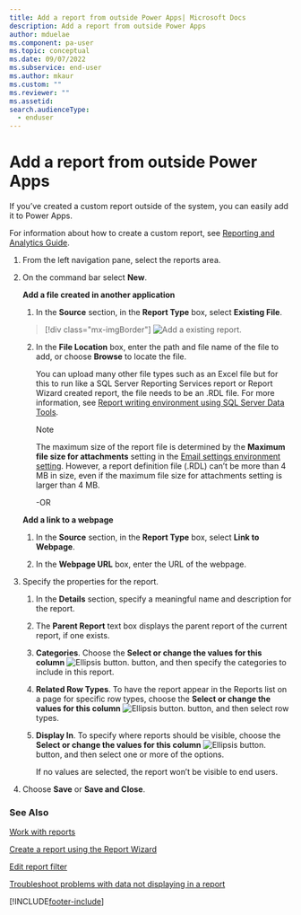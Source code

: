```yaml
---
title: Add a report from outside Power Apps| Microsoft Docs
description: Add a report from outside Power Apps
author: mduelae
ms.component: pa-user
ms.topic: conceptual
ms.date: 09/07/2022
ms.subservice: end-user
ms.author: mkaur
ms.custom: ""
ms.reviewer: ""
ms.assetid: 
search.audienceType: 
  - enduser
---
```

# Add a report from outside Power Apps

If you’ve created a custom report outside of the system, you can easily add it to Power Apps.

For information about how to create a custom report, see [Reporting and Analytics Guide](/dynamics365/customer-engagement/analytics/get-started-writing-reports).

1. From the left navigation pane, select the reports area. 
2. On the command bar select **New**.
  
   **Add a file created in another application**  
  
   1. In the **Source** section, in the **Report Type** box, select **Existing File**.  
   
     > [!div class="mx-imgBorder"]
     > ![Add a existing report.](media/add_existing_report.png "Add a existing report")
  
   2. In the **File Location** box, enter the path and file name of the file to add, or choose **Browse** to locate the file. 
   
      You can upload many other file types such as an Excel file but for this to run like a SQL Server Reporting Services report or Report Wizard created report, the file needs to be an .RDL file. For more information, see [Report writing environment using SQL Server Data Tools](/dynamics365/customer-engagement/analytics/report-writing-environment-using-sql-server-data-tools).
  
      > [!NOTE]
      > The maximum size of the report file is determined by the **Maximum file size for attachments** setting in the [Email settings environment setting](/power-platform/admin/settings-email). However, a report definition file (.RDL) can’t be more than 4 MB in size, even if the maximum file size for attachments setting is larger than 4 MB.
      
      -OR  
  
   **Add a link to a webpage**  
  
   1.  In the **Source** section, in the **Report Type** box, select **Link to Webpage**.  
  
   2.  In the **Webpage URL** box, enter the URL of the webpage.  
  
3. Specify the properties for the report.
  
   1.  In the **Details** section, specify a meaningful name and description for the report.  
  
   2.  The **Parent Report** text box displays the parent report of the current report, if one exists.  
  
   3. **Categories**. Choose the **Select or change the values for this column** ![Ellipsis button.](media/ellipsis-button.png "Ellipsis button") button, and then specify the categories to include in this report.  
  
   4. **Related Row Types**. To have the report appear in the Reports list on a page for specific row types, choose the **Select or change the values for this column** ![Ellipsis button.](media/ellipsis-button.png "Ellipsis button") button, and then select row types.  
  
   5. **Display In**. To specify where reports should be visible, choose the **Select or change the values for this column** ![Ellipsis button.](media/ellipsis-button.png "Ellipsis button") button, and then select one or more of the options.  
  
        If no values are selected, the report won’t be visible to end users.  
  
4. Choose **Save** or **Save and Close**.  




### See Also
[Work with reports](work-with-reports.md) 

[Create a report using the Report Wizard](create-report-with-wizard.md)

[Edit report filter](edit-report-filter.md)

[Troubleshoot problems with data not displaying in a report](troubleshoot-reports.md)


[!INCLUDE[footer-include](../includes/footer-banner.md)]
